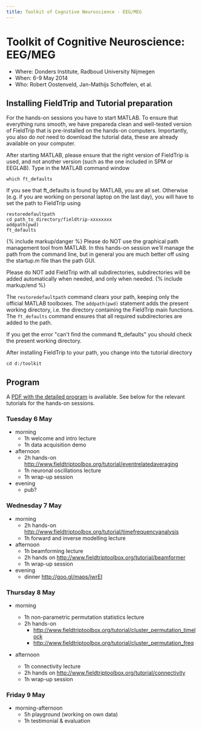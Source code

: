 ```yaml
---
title: Toolkit of Cognitive Neuroscience - EEG/MEG
---
```


# Toolkit of Cognitive Neuroscience: EEG/MEG

- Where: Donders Institute, Radboud University Nijmegen
- When: 6-9 May 2014
- Who: Robert Oostenveld, Jan-Mathijs Schoffelen, et al.

## Installing FieldTrip and Tutorial preparation

For the hands-on sessions you have to start MATLAB. To ensure that everything runs smooth, we have prepareda clean and well-tested version of FieldTrip that is pre-installed on the hands-on computers. Importantly, you also do _not_ need to download the tutorial data, these are already available on your computer.

After starting MATLAB, please ensure that the right version of FieldTrip is used, and not another version (such as the one included in SPM or EEGLAB). Type in the MATLAB command window

    which ft_defaults

If you see that ft_defaults is found by MATLAB, you are all set. Otherwise (e.g. if you are working on personal laptop on the last day), you will have to set the path to FieldTrip using

    restoredefaultpath
    cd path_to_directory/fieldtrip-xxxxxxxx
    addpath(pwd)
    ft_defaults

{% include markup/danger %}
Please do NOT use the graphical path management tool from MATLAB. In this hands-on session we'll manage the path from the command line, but in general you are much better off using the startup.m file than the path GUI.

Please do NOT add FieldTrip with all subdirectories, subdirectories will be added automatically when needed, and only when needed.
{% include markup/end %}

The `restoredefaultpath` command clears your path, keeping only the official MATLAB toolboxes. The `addpath(pwd)` statement adds the present working directory, i.e. the directory containing the FieldTrip main functions. The `ft_defaults` command ensures that all required subdirectories are added to the path.

If you get the error "can't find the command ft_defaults" you should check the present working directory.

After installing FieldTrip to your path, you change into the tutorial directory

    cd d:/toolkit

## Program

A [PDF with the detailed program](/assets/pdf/workshop/nijmegen2014/program.pdf) is available. See below for the relevant tutorials for the hands-on sessions.

### Tuesday 6 May

- morning
  - 1h welcome and intro lecture
  - 1h data acquisition demo
- afternoon
  - 2h hands-on <http://www.fieldtriptoolbox.org/tutorial/eventrelatedaveraging>
  - 1h neuronal oscillations lecture
  - 1h wrap-up session
- evening
  - pub?

### Wednesday 7 May

- morning
  - 2h hands-on <http://www.fieldtriptoolbox.org/tutorial/timefrequencyanalysis>
  - 1h forward and inverse modelling lecture
- afternoon
  - 1h beamforming lecture
  - 2h hands on <http://www.fieldtriptoolbox.org/tutorial/beamformer>
  - 1h wrap-up session
- evening
  - dinner <http://goo.gl/maps/jwrEI>

### Thursday 8 May

- morning

  - 1h non-parametric permutation statistics lecture
  - 2h hands-on
    - <http://www.fieldtriptoolbox.org/tutorial/cluster_permutation_timelock>
    - <http://www.fieldtriptoolbox.org/tutorial/cluster_permutation_freq>

- afternoon
  - 1h connectivity lecture
  - 2h hands on <http://www.fieldtriptoolbox.org/tutorial/connectivity>
  - 1h wrap-up session

### Friday 9 May

- morning-afternoon
  - 5h playground (working on own data)
  - 1h testimonial & evaluation
